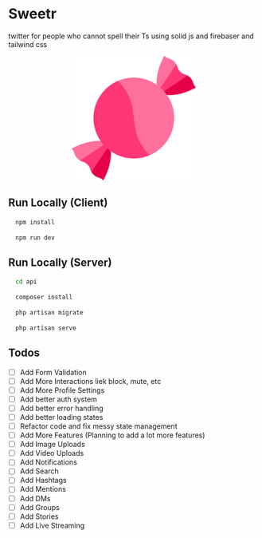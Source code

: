 
# Sweetr

twitter for people who cannot spell their Ts using solid js and firebaser and tailwind css


<p align="center" width="100%">
<img src="./public/logo.svg" width="250">
</p>

## Run Locally (Client)

```bash
  npm install
```

```bash
  npm run dev
```


## Run Locally (Server)

```bash
  cd api
```

```bash
  composer install
```

```bash
  php artisan migrate
```

```bash
  php artisan serve
```

## Todos

- [ ]  Add Form Validation
- [ ]  Add More Interactions liek block, mute, etc
- [ ]  Add More Profile Settings
- [ ]  Add better auth system
- [ ]  Add better error handling
- [ ]  Add better loading states
- [ ]  Refactor code and fix messy state management
- [ ]  Add More Features (Planning to add a lot more features)
- [ ]  Add Image Uploads
- [ ]  Add Video Uploads
- [ ]  Add Notifications
- [ ]  Add Search
- [ ]  Add Hashtags
- [ ]  Add Mentions
- [ ]  Add DMs
- [ ]  Add Groups
- [ ]  Add Stories
- [ ]  Add Live Streaming